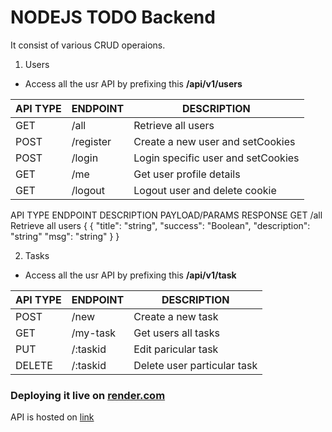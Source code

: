 # NODEJS TODO Backend

It consist of various CRUD operaions.

1. Users

- Access all the usr API by prefixing this **/api/v1/users**

| API TYPE | ENDPOINT  | DESCRIPTION                        |
| -------- | --------- | ---------------------------------- |
| GET      | /all      | Retrieve all users                 |
| POST     | /register | Create a new user and setCookies   |
| POST     | /login    | Login specific user and setCookies |
| GET      | /me       | Get user profile details           |
| GET      | /logout   | Logout user and delete cookie      |

API TYPE	ENDPOINT	DESCRIPTION	PAYLOAD/PARAMS	RESPONSE
GET	/all	Retrieve all users	{	{
			    "title": "string",	    "success": "Boolean",
			    "description": "string"	    "msg": "string"
			}	}
				


2. Tasks

- Access all the usr API by prefixing this **/api/v1/task**

| API TYPE | ENDPOINT | DESCRIPTION                 |
| -------- | -------- | --------------------------- |
| POST     | /new     | Create a new task           |
| GET      | /my-task | Get users all tasks         |
| PUT      | /:taskid | Edit paricular task         |
| DELETE   | /:taskid | Delete user particular task |

### Deploying it live on [render.com](https://render.com/)

API is hosted on [link](https://todo-app-rpcb.onrender.com/)
